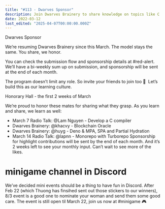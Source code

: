 ```yaml
---
title: "#113 - Dwarves Sponsor"
description: Join Dwarves Brainery to share knowledge on topics like C compilers, blockchain, and monorepos while earning sponsorship and enjoying fun Discord events.
date: 2022-03-12
last_edited: "2025-04-07T00:00:00.000Z"
---
```


Dwarves Sponsor

We’re resuming Dwarves Brainery since this March. The model stays the same. You share, we honor.

You can check the submission flow and sponsorship details at #red-alert. We’ll have a bi-weekly sum up on submission, and sponsorship will be sent at the end of each month.

The program doesn’t limit any role. So invite your friends to join too 🤙  Let’s build this as our learning culture.

Honorary Hall - the first 2 weeks of March

We’re proud to honor these mates for sharing what they grasp. As you learn and share, we learn as well:

- March 7 Radio Talk: @Lam Nguyen - Develop a C compiler
- Dwarves Brainery: @khacvy - Blockchain Oracle
- Dwarves Brainery: @huyg - Deno & MPA, SPA and Partial Hydration
- March 14 Radio Talk: @lapnn - Monorepo with Turborepo
  Sponsorship for highlight contributions will be sent by the end of each month. And it’s 2 weeks left to see your monthly input. Can’t wait to see more of the likes.

# minigame channel in Discord

We’ve decided mini events should be a thing to have fun in Discord. After Feb 22 (which Thuong has finsihed sent out those stickers to our winners), 8/3 event is a good one to nominate your woman and send them some good care. The event is still open til March 22, join us now at #minigame 🎮


